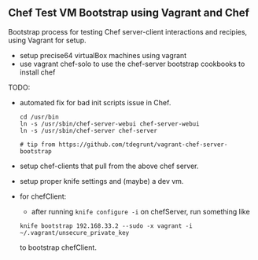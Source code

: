 Chef Test VM Bootstrap using Vagrant and Chef
---------------------------------------------

Bootstrap process for testing Chef server-client interactions and recipies, using Vagrant for setup. 

- setup precise64 virtualBox machines using vagrant
- use vagrant chef-solo to use the chef-server bootstrap cookbooks to install chef

TODO:

- automated fix for bad init scripts issue in Chef.

    ```
    cd /usr/bin
    ln -s /usr/sbin/chef-server-webui chef-server-webui
    ln -s /usr/sbin/chef-server chef-server

    # tip from https://github.com/tdegrunt/vagrant-chef-server-bootstrap
    ```
    
- setup chef-clients that pull from the above chef server. 
- setup proper knife settings and (maybe) a dev vm. 


- for chefClient:

   - after running ```knife configure -i``` on chefServer, run something like

   ``` knife bootstrap 192.168.33.2 --sudo -x vagrant -i ~/.vagrant/unsecure_private_key ```

   to bootstrap chefClient.


